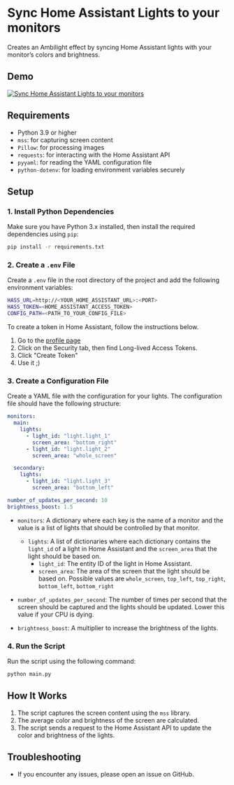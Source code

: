 # Sync Home Assistant Lights to your monitors

Creates an Ambilight effect by syncing Home Assistant lights with your monitor’s colors and brightness.

## Demo

[![Sync Home Assistant Lights to your monitors](https://img.youtube.com/vi/Wxe7c3z4jUU/0.jpg)](https://www.youtube.com/watch?v=Wxe7c3z4jUU)

## Requirements

- Python 3.9 or higher
- `mss`: for capturing screen content
- `Pillow`: for processing images
- `requests`: for interacting with the Home Assistant API
- `pyyaml`: for reading the YAML configuration file
- `python-dotenv`: for loading environment variables securely

## Setup

### 1. Install Python Dependencies

Make sure you have Python 3.x installed, then install the required dependencies using `pip`:

```bash
pip install -r requirements.txt
```

### 2. Create a `.env` File

Create a `.env` file in the root directory of the project and add the following environment variables:

```bash
HASS_URL=http://<YOUR_HOME_ASSISTANT_URL>:<PORT>
HASS_TOKEN=<HOME_ASSISTANT_ACCESS_TOKEN>
CONFIG_PATH=<PATH_TO_YOUR_CONFIG_FILE>
```

To create a token in Home Assistant, follow the instructions below.

1. Go to the [profile page](https://my.home-assistant.io/redirect/security/)
2. Click on the Security tab, then find Long-lived Access Tokens.
3. Click "Create Token"
4. Use it ;)

### 3. Create a Configuration File

Create a YAML file with the configuration for your lights. The configuration file should have the following structure:

```yaml
monitors:
  main:
    lights:
      - light_id: "light.light_1"
        screen_area: "bottom_right"
      - light_id: "light.light_2"
        screen_area: "whole_screen"

  secondary:
    lights:
      - light_id: "light.light_3"
        screen_area: "bottom_left"

number_of_updates_per_second: 10
brightness_boost: 1.5
```

- `monitors`: A dictionary where each key is the name of a monitor and the value is a list of lights that should be controlled by that monitor.

  - `lights`: A list of dictionaries where each dictionary contains the `light_id` of a light in Home Assistant and the `screen_area` that the light should be based on.
    - `light_id`: The entity ID of the light in Home Assistant.
    - `screen_area`: The area of the screen that the light should be based on. Possible values are `whole_screen`, `top_left`, `top_right`, `bottom_left`, `bottom_right`

- `number_of_updates_per_second`: The number of times per second that the screen should be captured and the lights should be updated. Lower this value if your CPU is dying.
- `brightness_boost`: A multiplier to increase the brightness of the lights.

### 4. Run the Script

Run the script using the following command:

```bash
python main.py
```

## How It Works

1. The script captures the screen content using the `mss` library.
2. The average color and brightness of the screen are calculated.
3. The script sends a request to the Home Assistant API to update the color and brightness of the lights.

## Troubleshooting

- If you encounter any issues, please open an issue on GitHub.
